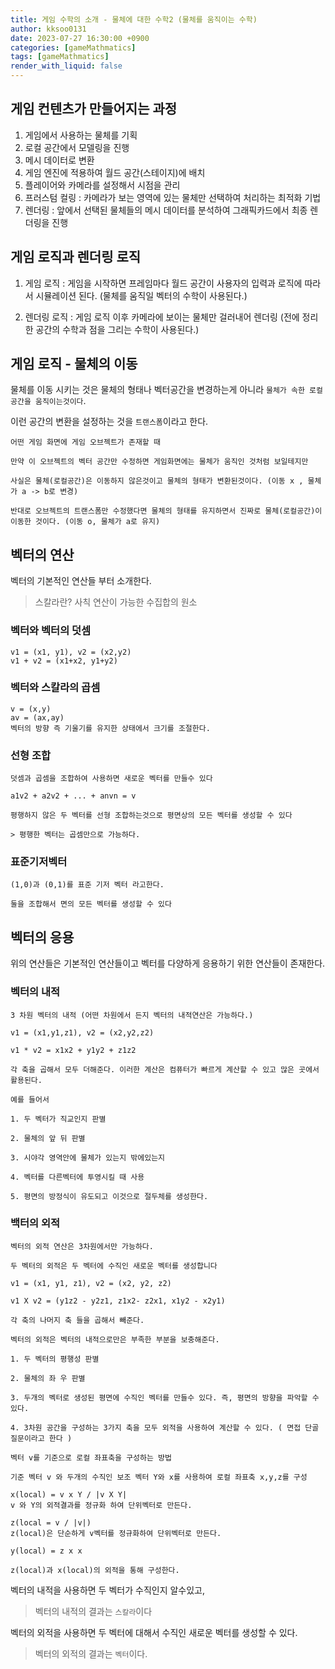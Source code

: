 ```yaml
---
title: 게임 수학의 소개 - 물체에 대한 수학2 (물체를 움직이는 수학)
author: kksoo0131
date: 2023-07-27 16:30:00 +0900
categories: [gameMathmatics]
tags: [gameMathmatics]
render_with_liquid: false
---
```


## 게임 컨텐츠가 만들어지는 과정

1. 게임에서 사용하는 물체를 기획 
2. 로컬 공간에서 모델링을 진행
3. 메시 데이터로 변환 
4. 게임 엔진에 적용하여 월드 공간(스테이지)에 배치
5. 플레이어와 카메라를 설정해서 시점을 관리
6. 프러스텀 컬링 : 카메라가 보는 영역에 있는 물체만 선택하여 처리하는 최적화 기법 
7. 렌더링 : 앞에서 선택된 물체들의 메시 데이터를 분석하여 그래픽카드에서 최종 렌더링을 진행


## 게임 로직과 렌더링 로직

1. 게임 로직 : 게임을 시작하면 프레임마다 월드 공간이 사용자의 입력과 로직에 따라서 시뮬레이션 된다. (물체를 움직일 벡터의 수학이 사용된다.)

2. 렌더링 로직 : 게임 로직 이후 카메라에 보이는 물체만 걸러내어 렌더링 (전에 정리한 공간의 수학과 점을 그리는 수학이 사용된다.)


## 게임 로직 - 물체의 이동

물체를 이동 시키는 것은 물체의 형태나 벡터공간을 변경하는게 아니라 `물체가 속한 로컬공간을 움직이는것이다`.

이런 공간의 변환을 설정하는 것을 `트랜스폼`이라고 한다.

    어떤 게임 화면에 게임 오브젝트가 존재할 때

    만약 이 오브젝트의 벡터 공간만 수정하면 게임화면에는 물체가 움직인 것처럼 보일테지만

    사실은 물체(로컬공간)은 이동하지 않은것이고 물체의 형태가 변환된것이다. (이동 x , 물체가 a -> b로 변경)

    반대로 오브젝트의 트랜스폼만 수정했다면 물체의 형태를 유지하면서 진짜로 물체(로컬공간)이 이동한 것이다. (이동 o, 물체가 a로 유지)

    

## 벡터의 연산
벡터의 기본적인 연산들 부터 소개한다.
> 스칼라란? 사칙 연산이 가능한 수집합의 원소

### 벡터와 벡터의 덧셈
    v1 = (x1, y1), v2 = (x2,y2)
    v1 + v2 = (x1+x2, y1+y2)

### 벡터와 스칼라의 곱셈
    v = (x,y)
    av = (ax,ay)
    벡터의 방향 즉 기울기를 유지한 상태에서 크기를 조절한다.

### 선형 조합

    덧셈과 곱셈을 조합하여 사용하면 새로운 벡터를 만들수 있다

    a1v2 + a2v2 + ... + anvn = v

    평행하지 않은 두 벡터를 선형 조합하는것으로 평면상의 모든 벡터를 생성할 수 있다

    > 평행한 벡터는 곱셈만으로 가능하다.

### 표준기저벡터
    
    (1,0)과 (0,1)를 표준 기저 벡터 라고한다.
    
    둘을 조합해서 면의 모든 벡터를 생성할 수 있다


## 벡터의 응용

위의 연산들은 기본적인 연산들이고 벡터를 다양하게 응용하기 위한 연산들이 존재한다.


### 벡터의 내적

    3 차원 벡터의 내적 (어떤 차원에서 든지 벡터의 내적연산은 가능하다.)

    v1 = (x1,y1,z1), v2 = (x2,y2,z2)

    v1 * v2 = x1x2 + y1y2 + z1z2

    각 축을 곱해서 모두 더해준다. 이러한 계산은 컴퓨터가 빠르게 계산할 수 있고 많은 곳에서 활용된다. 

    예를 들어서

    1. 두 벡터가 직교인지 판별

    2. 물체의 앞 뒤 판별

    3. 시야각 영역안에 물체가 있는지 밖에있는지 

    4. 벡터를 다른벡터에 투영시킬 때 사용 
    
    5. 평면의 방정식이 유도되고 이것으로 절두체를 생성한다.


### 백터의 외적

    벡터의 외적 연산은 3차원에서만 가능하다.

    두 벡터의 외적은 두 벡터에 수직인 새로운 벡터를 생성합니다

    v1 = (x1, y1, z1), v2 = (x2, y2, z2)

    v1 X v2 = (y1z2 - y2z1, z1x2- z2x1, x1y2 - x2y1)

    각 축의 나머지 축 들을 곱해서 빼준다.
    
    벡터의 외적은 벡터의 내적으로만은 부족한 부분을 보충해준다.

    1. 두 벡터의 평행성 판별

    2. 물체의 좌 우 판별

    3. 두개의 벡터로 생성된 평면에 수직인 벡터를 만들수 있다. 즉, 평면의 방향을 파악할 수 있다.

    4. 3차원 공간을 구성하는 3가지 축을 모두 외적을 사용하여 계산할 수 있다. ( 면접 단골 질문이라고 한다 )

    벡터 v를 기준으로 로컬 좌표축을 구성하는 방법
    
    기준 벡터 v 와 두개의 수직인 보조 벡터 Y와 x를 사용하여 로컬 좌표축 x,y,z를 구성

    x(local) = v x Y / |v X Y|
    v 와 Y의 외적결과를 정규화 하여 단위벡터로 만든다.

    z(local = v / |v|)
    z(local)은 단순하게 v벡터를 정규화하여 단위벡터로 만든다.

    y(local) = z x x

    z(local)과 x(local)의 외적을 통해 구성한다.    


벡터의 내적을 사용하면 두 벡터가 수직인지 알수있고,

> 벡터의 내적의 결과는 `스칼라`이다

벡터의 외적을 사용하면 두 벡터에 대해서 수직인 새로운 벡터를 생성할 수 있다.

> 벡터의 외적의 결과는 `벡터`이다.
    